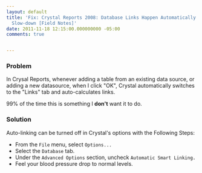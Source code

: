 ```yaml
---
layout: default
title: 'Fix: Crystal Reports 2008: Database Links Happen Automatically and Cause Unnecessary
  Slow-down [Field Notes]'
date: 2011-11-18 12:15:00.000000000 -05:00
comments: true


---
```

### Problem
In Crysal Reports, whenever adding a table from an existing data source, or adding a new datasource, when I click "OK", Crystal automatically switches to the "Links" tab and auto-calculates links.

99% of the time this is something I **don't** want it to do.
### Solution
Auto-linking can be turned off in Crystal's options with the Following Steps:

* From the `File` menu, select `Options...`
* Select the `Database` tab.
* Under the `Advanced Options` section, uncheck `Automatic Smart Linking.`
* Feel your blood pressure drop to normal levels.
